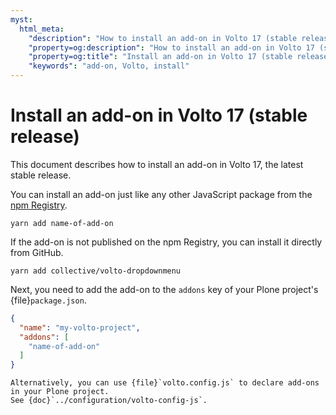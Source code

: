 ```yaml
---
myst:
  html_meta:
    "description": "How to install an add-on in Volto 17 (stable release)"
    "property=og:description": "How to install an add-on in Volto 17 (stable release)"
    "property=og:title": "Install an add-on in Volto 17 (stable release)"
    "keywords": "add-on, Volto, install"
---
```


# Install an add-on in Volto 17 (stable release)

This document describes how to install an add-on in Volto 17, the latest stable release.

You can install an add-on just like any other JavaScript package from the [npm Registry](https://www.npmjs.com/).

```shell
yarn add name-of-add-on
```

If the add-on is not published on the npm Registry, you can install it directly from GitHub.

```shell
yarn add collective/volto-dropdownmenu
```

Next, you need to add the add-on to the `addons` key of your Plone project's {file}`package.json`.

```json
{
  "name": "my-volto-project",
  "addons": [
    "name-of-add-on"
  ]
}
```

```{seealso}
Alternatively, you can use {file}`volto.config.js` to declare add-ons in your Plone project.
See {doc}`../configuration/volto-config-js`.
```
